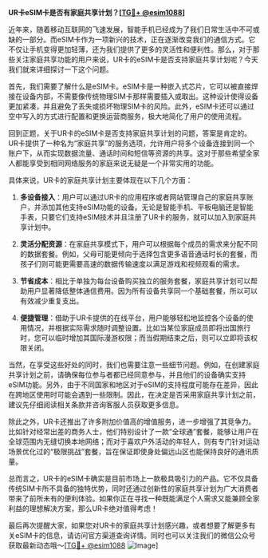 **UR卡eSIM卡是否有家庭共享计划？[[TG💪+ @esim1088](https://t.me/s/esim1088)]**

近年来，随着移动互联网的飞速发展，智能手机已经成为了我们日常生活中不可或缺的一部分。而eSIM卡作为一项新兴的技术，正在逐渐改变我们的通信方式。它不仅让手机变得更加轻薄，还为我们提供了更多的灵活性和便利性。那么，对于那些关注家庭共享功能的用户来说，UR卡的eSIM卡是否支持家庭共享计划呢？今天我们就来详细探讨一下这个问题。

首先，我们需要了解什么是eSIM卡。eSIM卡是一种嵌入式芯片，它可以被直接焊接在设备内部，不需要像传统物理SIM卡那样需要插入或取出。这种设计使得设备更加紧凑，并且避免了丢失或损坏物理SIM卡的风险。此外，eSIM卡还可以通过空中写入的方式进行配置和更换运营商服务，极大地简化了用户的使用流程。

回到正题，关于UR卡的eSIM卡是否支持家庭共享计划的问题，答案是肯定的。UR卡提供了一种名为“家庭共享”的服务选项，允许用户将多个设备连接到同一个账户下，从而实现数据流量、通话时间和短信等资源的共享。这对于那些希望全家人都能享受到相同网络服务的家庭来说无疑是一个非常实用的功能。

具体来说，UR卡的家庭共享计划主要体现在以下几个方面：

1. **多设备接入**：用户可以通过UR卡的应用程序或者网站管理自己的家庭共享账户，并添加其他支持eSIM功能的设备。无论是智能手机、平板电脑还是智能手表，只要它们支持eSIM技术并且注册了UR卡的服务，就可以加入到家庭共享计划中。

2. **灵活分配资源**：在家庭共享模式下，用户可以根据每个成员的需求来分配不同的数据套餐。例如，父母可能更倾向于选择包含更多语音通话时长的套餐，而孩子们则可能更需要高速的数据传输速度以满足游戏和视频观看的需求。

3. **节省成本**：相比于单独为每台设备购买独立的服务套餐，家庭共享计划可以帮助用户显著降低整体通信费用。因为所有设备共享同一个基础套餐，所以可以有效减少重复支出。

4. **便捷管理**：借助于UR卡提供的在线平台，用户能够轻松地监控各个设备的使用情况，并根据实际需求随时调整设置。比如当某位家庭成员即将出国旅行时，您可以临时增加其国际漫游权限；而当假期结束之后，则可以立即将该权限关闭。

当然，在享受这些好处的同时，我们也需要注意一些细节问题。例如，在创建家庭共享计划之前，请确保每位参与者都已经同意参与，并且他们的设备确实支持eSIM功能。另外，由于不同国家和地区对于eSIM的支持程度可能存在差异，因此在跨地区使用时可能会遇到一些限制。因此，在决定是否采用家庭共享计划之前，建议先仔细阅读相关条款并咨询客服人员获取更多信息。

除此之外，UR卡还推出了许多附加价值高的增值服务，进一步增强了其竞争力。比如针对经常出差的商务人士，他们特别设计了一款“全球通”套餐，能够让用户在全球范围内无缝切换本地网络；而对于喜欢户外活动的年轻人，则有专门针对运动场景优化过的“极限挑战”套餐，旨在保证即使身处偏远山区也能保持良好的通讯质量。

总而言之，UR卡的eSIM卡确实是目前市场上一款极具吸引力的产品。它不仅具备传统SIM卡所不具备的独特优势，同时还通过创新性的家庭共享计划为广大消费者带来了前所未有的便利体验。如果你正在寻找一种既能满足个人需求又能兼顾全家利益的理想解决方案，那么UR卡绝对值得考虑！

最后再次提醒大家，如果您对UR卡的家庭共享计划感兴趣，或者想要了解更多有关eSIM卡的信息，请访问官方渠道查询详情。同时也可以关注我们的微信公众号获取最新动态哦～[[TG💪+ @esim1088](https://t.me/s/esim1088) ![Image](https://i.postimg.cc/4NQfJmqS/Snipaste-2025-05-13-00-14-12.png)]